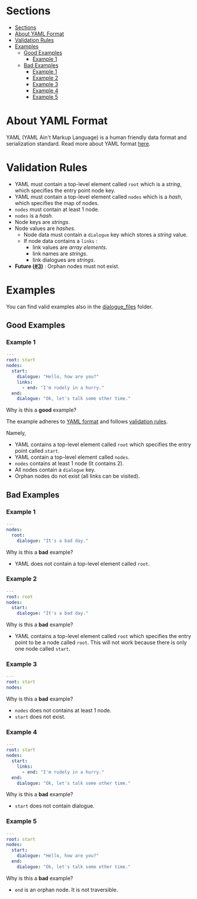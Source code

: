 # Sections
- [Sections](#sections)
- [About YAML Format](#about-yaml-format)
- [Validation Rules](#validation-rules)
- [Examples](#examples)
  - [Good Examples](#good-examples)
    - [Example 1](#example-1)
  - [Bad Examples](#bad-examples)
    - [Example 1](#example-1-1)
    - [Example 2](#example-2)
    - [Example 3](#example-3)
    - [Example 4](#example-4)
    - [Example 5](#example-5)

# About YAML Format

YAML (YAML Ain't Markup Language) is a human friendly data format and serialization standard. Read more about YAML format [here](https://yaml.org/).

# Validation Rules

  * YAML must contain a top-level element called `root` which is a *string*, which specifies the entry point node key.
  * YAML must contain a top-level element called `nodes` which is a *hash*, which specifies the map of nodes.
  * `nodes` must contain at least 1 node.
  * `nodes` is a *hash*.
  * Node keys are *strings*.
  * Node values are *hashes*.
    * Node data must contain a `dialogue` key which stores a *string* value.
    * If node data contains a `links` :
      * link values are *array elements*.
      * link names are *strings*.
      * link dialogues are *strings*.
  * **Future ([#3](https://github.com/simbleau/convo/issues/3))** : Orphan nodes must not exist.

# Examples

You can find valid examples also in the [dialogue_files](../dialogue_files/) folder.

## Good Examples

### Example 1
```yaml
---
root: start
nodes:
  start:
    dialogue: "Hello, how are you?"
    links:
      - end: "I'm rudely in a hurry."
  end:
    dialogue: "Ok, let's talk some other time."
```

Why is this a **good** example?

The example adheres to [YAML format](#about-yaml-format) and follows [validation rules](#validation-rules).

Namely,
  * YAML contains a top-level element called `root` which specifies the entry point called `start`.
  * YAML contain a top-level element called `nodes`.
  * `nodes` contains at least 1 node (It contains 2).
  * All nodes contain a `dialogue` key.
  * Orphan nodes do not exist (all links can be visited).

## Bad Examples

### Example 1

```yaml
---
nodes:
  root:
    dialogue: "It's a bad day."
```
Why is this a **bad** example?

  * YAML does not contain a top-level element called `root`.

### Example 2

```yaml
---
root: root
nodes:
  start:
    dialogue: "It's a bad day."
```
Why is this a **bad** example?

  * YAML contains a top-level element called `root` which specifies the entry point to be a node called `root`. This will not work because there is only one node called `start`.

### Example 3

```yaml
---
root: start
nodes:
```
Why is this a **bad** example?

  * `nodes` does not contains at least 1 node.
  * `start` does not exist.

### Example 4

```yaml
---
root: start
nodes:
  start:
    links:
      - end: "I'm rudely in a hurry."
  end:
    dialogue: "Ok, let's talk some other time."
```

Why is this a **bad** example?

  * `start` does not contain dialogue.

### Example 5

```yaml
---
root: start
nodes:
  start:
    dialogue: "Hello, how are you?"
  end:
    dialogue: "Ok, let's talk some other time."
```
Why is this a **bad** example?

  * `end` is an orphan node. It is not traversible.